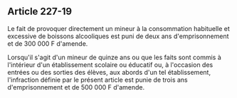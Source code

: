 Article 227-19
----
Le fait de provoquer directement un mineur à la consommation habituelle et
excessive de boissons alcooliques est puni de deux ans d'emprisonnement et de
300 000 F d'amende.

Lorsqu'il s'agit d'un mineur de quinze ans ou que les faits sont commis à
l'intérieur d'un établissement scolaire ou éducatif ou, à l'occasion des entrées
ou des sorties des élèves, aux abords d'un tel établissement, l'infraction
définie par le présent article est punie de trois ans d'emprisonnement et de 500
000 F d'amende.
